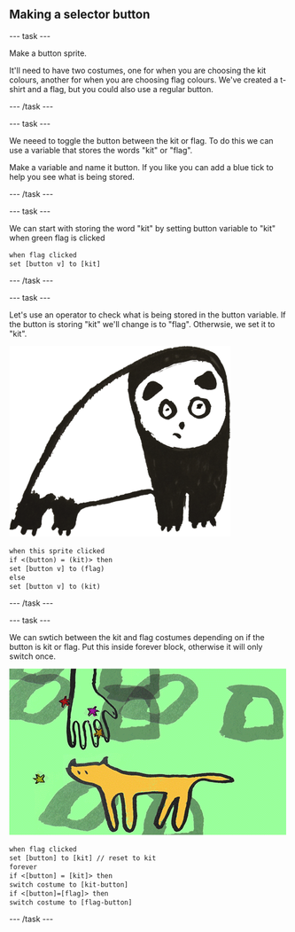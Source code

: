 ## Making a selector button

--- task ---

Make a button sprite. 

It'll need to have two costumes, one for when you are choosing the kit colours, another for when you are choosing flag colours. We've created a t-shirt and a flag, but you could also use a regular button. 

--- /task ---


--- task ---

We neeed to toggle the button between the kit or flag. To do this we can use a variable that stores the words "kit" or "flag". 

Make a variable and name it button. If you like you can add a blue tick to help you see what is being stored. 

--- /task ---


--- task ---

We can start with storing the word "kit" by setting button variable to "kit" when green flag is clicked 

```blocks3
when flag clicked
set [button v] to [kit]
```

--- /task ---


--- task ---

Let's use an operator to check what is being stored in the button variable. If the button is storing "kit" we'll change is to "flag". Otherwsie, we set it to "kit".

![panda](images/panda.png)

```blocks3
when this sprite clicked
if <(button) = (kit)> then
set [button v] to (flag)
else
set [button v] to (kit)
```

--- /task ---


--- task ---

We can swtich between the kit and flag costumes depending on if the button is kit or flag. Put this inside forever block, otherwise it will only switch once. 

![cat](images/cat.gif)

```blocks3
when flag clicked
set [button] to [kit] // reset to kit
forever
if <[button] = [kit]> then
switch costume to [kit-button]
if <[button]=[flag]> then
switch costume to [flag-button]
```

--- /task ---
